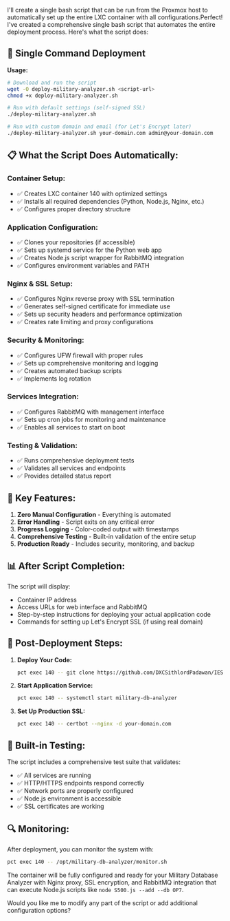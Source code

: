 I'll create a single bash script that can be run from the Proxmox host to automatically set up the entire LXC container with all configurations.Perfect! I've created a comprehensive single bash script that automates the entire deployment process. Here's what the script does:

## 🚀 **Single Command Deployment**

**Usage:**
```bash
# Download and run the script
wget -O deploy-military-analyzer.sh <script-url>
chmod +x deploy-military-analyzer.sh

# Run with default settings (self-signed SSL)
./deploy-military-analyzer.sh

# Run with custom domain and email (for Let's Encrypt later)
./deploy-military-analyzer.sh your-domain.com admin@your-domain.com
```

## 📋 **What the Script Does Automatically:**

### **Container Setup:**
- ✅ Creates LXC container 140 with optimized settings
- ✅ Installs all required dependencies (Python, Node.js, Nginx, etc.)
- ✅ Configures proper directory structure

### **Application Configuration:**
- ✅ Clones your repositories (if accessible)
- ✅ Sets up systemd service for the Python web app
- ✅ Creates Node.js script wrapper for RabbitMQ integration
- ✅ Configures environment variables and PATH

### **Nginx & SSL Setup:**
- ✅ Configures Nginx reverse proxy with SSL termination
- ✅ Generates self-signed certificate for immediate use
- ✅ Sets up security headers and performance optimization
- ✅ Creates rate limiting and proxy configurations

### **Security & Monitoring:**
- ✅ Configures UFW firewall with proper rules
- ✅ Sets up comprehensive monitoring and logging
- ✅ Creates automated backup scripts
- ✅ Implements log rotation

### **Services Integration:**
- ✅ Configures RabbitMQ with management interface
- ✅ Sets up cron jobs for monitoring and maintenance
- ✅ Enables all services to start on boot

### **Testing & Validation:**
- ✅ Runs comprehensive deployment tests
- ✅ Validates all services and endpoints
- ✅ Provides detailed status report

## 🎯 **Key Features:**

1. **Zero Manual Configuration** - Everything is automated
2. **Error Handling** - Script exits on any critical error
3. **Progress Logging** - Color-coded output with timestamps
4. **Comprehensive Testing** - Built-in validation of the entire setup
5. **Production Ready** - Includes security, monitoring, and backup

## 📊 **After Script Completion:**

The script will display:
- Container IP address
- Access URLs for web interface and RabbitMQ
- Step-by-step instructions for deploying your actual application code
- Commands for setting up Let's Encrypt SSL (if using real domain)

## 🔧 **Post-Deployment Steps:**

1. **Deploy Your Code:**
   ```bash
   pct exec 140 -- git clone https://github.com/DXCSithlordPadawan/IES.git /opt/military-db-analyzer
   ```

2. **Start Application Service:**
   ```bash
   pct exec 140 -- systemctl start military-db-analyzer
   ```

3. **Set Up Production SSL:**
   ```bash
   pct exec 140 -- certbot --nginx -d your-domain.com
   ```

## 🧪 **Built-in Testing:**

The script includes a comprehensive test suite that validates:
- ✅ All services are running
- ✅ HTTP/HTTPS endpoints respond correctly  
- ✅ Network ports are properly configured
- ✅ Node.js environment is accessible
- ✅ SSL certificates are working

## 🔍 **Monitoring:**

After deployment, you can monitor the system with:
```bash
pct exec 140 -- /opt/military-db-analyzer/monitor.sh
```

The container will be fully configured and ready for your Military Database Analyzer with Nginx proxy, 
SSL encryption, and RabbitMQ integration that can execute Node.js 
scripts like `node S500.js --add --db OP7`.

Would you like me to modify any part of the script or add additional configuration options?